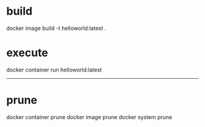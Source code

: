 # build
docker image build -t helloworld:latest .

# execute
docker container run helloworld:latest



---

# prune
docker container prune
docker image prune
docker system prune